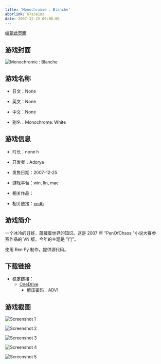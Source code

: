 ```yaml
---
title: 'Monochromie : Blanche'
abbrlink: 67a3a193
date: 2007-12-25 00:00:00
---
```

[编辑此页面](https://github.com/ACG-3/ADV3-source/blob/main/source/_posts/games/Monochrome.md)

## 游戏封面

![Monochromie : Blanche](https://pan.timero.xyz/d/onedrive/img_lib_001/Monochrome_cover.avif)


## 游戏名称

- 日文：None
- 英文：None
- 中文：None

- 别名：Monochrome: White


## 游戏信息

- 时长：none h
- 开发者：Adorya
- 发售日期：2007-12-25
- 游戏平台：win, lin, mac
- 相关作品：

- 相关链接：[vndb](https://vndb.org/v1471)


## 游戏简介

一个冰冷的娃娃，蕴藏着世界的知识。这是 2007 年 "PenOfChaos "小说大赛参赛作品的 VN 版。今年的主题是 "门"。

使用 Ren'Py 制作，提供源代码。


## 下载链接

- 稳定链接：
    - [OneDrive](https://pan.timero.xyz/onedrive/adv_lib_001/Monochrome)
        - 解压密码：ADV!



## 游戏截图


![Screenshot 1](https://pan.timero.xyz/d/onedrive/img_lib_001/Monochrome_Screenshot_1.avif)

![Screenshot 2](https://pan.timero.xyz/d/onedrive/img_lib_001/Monochrome_Screenshot_2.avif)

![Screenshot 3](https://pan.timero.xyz/d/onedrive/img_lib_001/Monochrome_Screenshot_3.avif)

![Screenshot 4](https://pan.timero.xyz/d/onedrive/img_lib_001/Monochrome_Screenshot_4.avif)

![Screenshot 5](https://pan.timero.xyz/d/onedrive/img_lib_001/Monochrome_Screenshot_5.avif)


